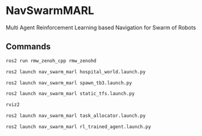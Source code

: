 # NavSwarmMARL
Multi Agent Reinforcement Learning based Navigation for Swarm of Robots

## Commands

```bash
ros2 run rmw_zenoh_cpp rmw_zenohd

ros2 launch nav_swarm_marl hospital_world.launch.py

ros2 launch nav_swarm_marl spawn_tb3.launch.py

ros2 launch nav_swarm_marl static_tfs.launch.py 

rviz2

ros2 launch nav_swarm_marl task_allocator.launch.py

ros2 launch nav_swarm_marl rl_trained_agent.launch.py


```
